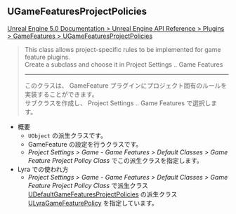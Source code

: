 ## UGameFeaturesProjectPolicies

[Unreal Engine 5.0 Documentation > Unreal Engine API Reference > Plugins > GameFeatures > UGameFeaturesProjectPolicies](https://docs.unrealengine.com/5.0/en-US/API/Plugins/GameFeatures/UGameFeaturesProjectPolicies/)

> This class allows project-specific rules to be implemented for game feature plugins.  
> Create a subclass and choose it in Project Settings .. Game Features  
> 
> ----
> このクラスは、 GameFeature プラグインにプロジェクト固有のルールを実装することができます。  
> サブクラスを作成し、 Project Settings .. Game Features で選択します。  

* 概要
	* `UObject` の派生クラスです。
	* GameFeature の設定を行うクラスです。
	* *Project Settings > Game - Game Features > Default Classes > Game Feature Project Policy Class* でこの派生クラスを指定します。
* Lyra での使われ方
	* *Project Settings > Game - Game Features > Default Classes > Game Feature Project Policy Class* で派生クラス [UDefaultGameFeaturesProjectPolicies] の派生クラス [ULyraGameFeaturePolicy] を指定しています。


<!--- ページ内のリンク --->

<!--- 自前の画像へのリンク --->

<!--- generated --->
[ULyraGameFeaturePolicy]: ../../Lyra/GameFeature/ULyraGameFeaturePolicy.md#ulyragamefeaturepolicy
[UDefaultGameFeaturesProjectPolicies]: ../../UE/GameFeature/UDefaultGameFeaturesProjectPolicies.md#udefaultgamefeaturesprojectpolicies
